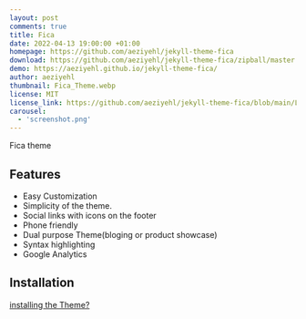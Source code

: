 ```yaml
---
layout: post
comments: true
title: Fica
date: 2022-04-13 19:00:00 +01:00
homepage: https://github.com/aeziyehl/jekyll-theme-fica
download: https://github.com/aeziyehl/jekyll-theme-fica/zipball/master
demo: https://aeziyehl.github.io/jekyll-theme-fica/
author: aeziyehl
thumbnail: Fica_Theme.webp
license: MIT
license_link: https://github.com/aeziyehl/jekyll-theme-fica/blob/main/LICENSE.txt
carousel:
  - 'screenshot.png'
---
```


Fica theme

## Features

* Easy Customization
* Simplicity of the theme.
* Social links with icons on the footer
* Phone friendly
* Dual purpose Theme(bloging or product showcase)
* Syntax highlighting
* Google Analytics

## Installation

[installing the Theme?](https://aeziyehl.github.io/jekyll-theme-fica/Posts/Getting-Started/)
